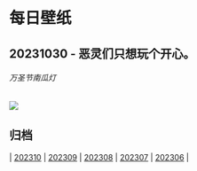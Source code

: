 # 每日壁纸

## 20231030 - 恶灵们只想玩个开心。

###### 万圣节南瓜灯

![](https://www.bing.com/th?id=OHR.HalloweenCuteAI_ZH-CN1079713117_UHD.jpg)

## 归档

| [202310](/202310/README.md)
| [202309](/202309/README.md)
| [202308](/202308/README.md)
| [202307](/202307/README.md)
| [202306](/202306/README.md)
|